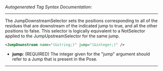 <!-- THIS IS AN AUTOGENERATED FILE: Don't edit it directly, instead change the schema definition in the code itself. -->

_Autogenerated Tag Syntax Documentation:_

---
The JumpDownstreamSelector sets the positions corresponding to all of the residues that are downstream of the indicated jump to true, and all the other positions to false. This selector is logically equivalent to a NotSelector applied to the JumpUpstreamSelector for the same jump.

```xml
<JumpDownstream name="(&string;)" jump="(&integer;)" />
```

-   **jump**: (REQUIRED) The integer given for the "jump" argument should refer to a Jump that is present in the Pose.

---
